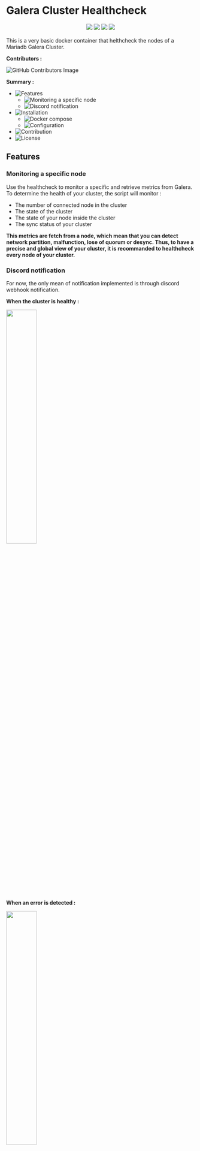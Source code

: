 # Galera Cluster Healthcheck
<div align="center">
 <img src="https://github.com/SeaweedbrainCY/galera_cluster_healthcheck/actions/workflows/deploy.yml/badge.svg/"> <img src="https://github.com/SeaweedbrainCY/galera_cluster_healthcheck/actions/workflows/security_scan.yml/badge.svg/"> <img src="https://img.shields.io/github/v/tag/SeaweedbrainCY/galera_cluster_healthcheck"/> <img src="https://img.shields.io/github/license/seaweedbraincy/galera_cluster_healthcheck"/>
</div>
<br>
This is a very basic docker container that helthcheck the nodes of a Mariadb Galera Cluster. 


**Contributors :**

![GitHub Contributors Image](https://contrib.rocks/image?repo=seaweedbraincy/galera_cluster_healthcheck)

**Summary :**
- ![Features](https://github.com/SeaweedbrainCY/galera_cluster_healthcheck?tab=readme-ov-file#features)
   - ![Monitoring a specific node](https://github.com/SeaweedbrainCY/galera_cluster_healthcheck?tab=readme-ov-file#monitoring-a-specific-node)
   - ![Discord notification](https://github.com/SeaweedbrainCY/galera_cluster_healthcheck?tab=readme-ov-file#discord-notification)
- ![Installation](https://github.com/SeaweedbrainCY/galera_cluster_healthcheck?tab=readme-ov-file#installation)
   - ![Docker compose](https://github.com/SeaweedbrainCY/galera_cluster_healthcheck?tab=readme-ov-file#docker-compose)
   - ![Configuration](https://github.com/SeaweedbrainCY/galera_cluster_healthcheck?tab=readme-ov-file#configuration)
- ![Contribution](https://github.com/SeaweedbrainCY/galera_cluster_healthcheck?tab=readme-ov-file#contribution)
- ![License](https://github.com/SeaweedbrainCY/galera_cluster_healthcheck?tab=readme-ov-file#licence)

## Features
### Monitoring a specific node
Use the healthcheck to monitor a specific and retrieve metrics from Galera. To determine the health of your cluster, the script will monitor : 
- The number of connected node in the cluster 
- The state of the cluster 
- The state of your node inside the cluster 
- The sync status of your cluster

**This metrics are fetch from a node, which mean that you can detect network partition, malfunction, lose of quorum or desync. Thus, to have a precise and global view of your cluster, it is recommanded to healthcheck every node of your cluster.**

### Discord notification
For now, the only mean of notification implemented is through discord webhook notification. 

**When the cluster is healthy :**

<img width="40%" src=https://github.com/SeaweedbrainCY/galera_cluster_healthcheck/assets/42048771/c66ee07b-427d-4a6e-ab2e-3dd0741eceee)/>

**When an error is detected :**

<img width="40%" src=https://github.com/SeaweedbrainCY/galera_cluster_healthcheck/assets/42048771/f292048f-a1bb-4c66-8fd5-6e3f806460fb)/>


Thus the script is made to be modulable with many other notification medium. 

## Installation
### Docker compose
You can use the ![docker-compose.yml](https://raw.githubusercontent.com/SeaweedbrainCY/galera_cluster_healthcheck/main/docker-compose.yml) file from the repo, or directly this config : 
```yml
version: '3.7'

services:
  galera_health_check:
    container_name: galera_health_check
    image: ghcr.io/seaweedbraincy/galera_cluster_healthcheck:b0.3
    user: 1000:1000
    security_opt:
      - no-new-privileges:true
    read_only: true
    environment:
       DB_USER: <REPLACE_ME> # required
       DB_PASSWORD: <REPLACE_ME> # required
       DB_HOST: <REPLACE_ME> # required
       DB_PORT: 3306 # optional. Default is 3306
       CHECK_INTERVAL: 60 # optional. Default is 60. Healthcheck interval in seconds
       ALERT_THROTTLE: 10800 # optional. Default is 10800s (3h). Amount of time in senconds between 2 consecutive alerts
       NODE_NAME: <REPLACE_ME> # required. Used to identify the node in the alert message
       CLUSTER_MIN_SIZE: <REPLACE_ME> # required. Minimum number of nodes in the cluster, used to determine if the cluster is in a degraded state
       WEBHOOK_URL: <REPLACE_ME> # required. Discord webhook URL for notifications
    volumes:
      - ./docker_logs:/app/logs 
    restart: always
```
### Configuration
You can use several env variable to configure the script : 

| Variable    | Is required | Defintion| 
| -------- | ------- | ------- |
| DB_USER  |   **REQUIRED**  | Mariadb user used to connect to the database. The user should only be able to read mariadb GLOBAL STATUS variables |
| DB_PASSWORD |  **REQUIRED**     |Password of the user used to connect to the database.|
| DB_HOST    |  **REQUIRED**    | Mariadb host|
| DB_PORT    | *optional*    |Port used by mariadb. Default value : 3306|
| ALERT_THROTTLE    | *optional* | Amount of time in senconds between 2 consecutive alerts. Default value : 10800s (3h).|
| CHECK_INTERVAL  | *optional* | Healthcheck interval in seconds. Default value: 60|
| NODE_NAME    |  **REQUIRED**    |Used to identify the node in the alert message. |
| CLUSTER_MIN_SIZE    |  **REQUIRED**    |Minimum number of nodes in the cluster. This is used to determine if the cluster is in a degraded state|
| WEBHOOK_URL    |  **REQUIRED**    |Discord webhook URL used to send notifications|


## Contribution

All contributions are welcome ! Feel free to open a merge request 

## Licence 

The code is under MIT Licence
